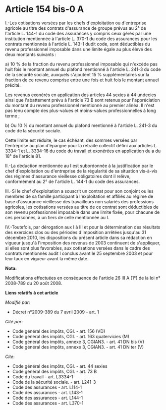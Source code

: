 # Article 154 bis-0 A

I.-Les cotisations versées par les chefs d'exploitation ou d'entreprise agricole au titre des contrats d'assurance de groupe
prévus au 2° de l'article L. 144-1 du code des assurances y compris ceux gérés par une institution mentionnée à l'article L.
370-1 du code des assurances pour les contrats mentionnés à l'article L. 143-1 dudit code, sont déductibles du revenu
professionnel imposable dans une limite égale au plus élevé des deux montants suivants : 

a) 10 % de la fraction du revenu professionnel imposable qui n'excède pas huit fois le montant annuel du plafond mentionné à
l'article L. 241-3 du code de la sécurité sociale, auxquels s'ajoutent 15 % supplémentaires sur la fraction de ce revenu
comprise entre une fois et huit fois le montant annuel précité. 

Les revenus exonérés en application des articles 44 sexies à 44 undecies ainsi que l'abattement prévu à l'article 73 B sont
retenus pour l'appréciation du montant du revenu professionnel mentionné au premier alinéa. Il n'est pas tenu compte des
plus-values et moins-values professionnelles à long terme ; 

b) Ou 10 % du montant annuel du plafond mentionné à l'article L. 241-3 du code de la sécurité sociale. 

Cette limite est réduite, le cas échéant, des sommes versées par l'entreprise au plan d'épargne pour la retraite collectif
défini aux articles L. 3334-1 et L. 3334-16 du code du travail et exonérées en application du a du 18° de l'article 81. 

II.-La déduction mentionnée au I est subordonnée à la justification par le chef d'exploitation ou d'entreprise de la
régularité de sa situation vis-à-vis des régimes d'assurance vieillesse obligatoires dont il relève, conformément au 2° de
l'article L. 144-1 du code des assurances. 

III.-Si le chef d'exploitation a souscrit un contrat pour son conjoint ou les membres de sa famille participant à
l'exploitation et affiliés au régime de base d'assurance vieillesse des travailleurs non salariés des professions agricoles,
les cotisations versées au titre de ce contrat sont déductibles de son revenu professionnel imposable dans une limite fixée,
pour chacune de ces personnes, à un tiers de celle mentionnée au I. 

IV.-Toutefois, par dérogation aux I à III et pour la détermination des résultats des exercices clos ou des périodes
d'imposition arrêtées jusqu'au 31 décembre 2010, les dispositions du présent article dans sa rédaction en vigueur jusqu'à
l'imposition des revenus de 2003 continuent de s'appliquer, si elles sont plus favorables, aux cotisations versées dans le
cadre des contrats mentionnés audit I conclus avant le 25 septembre 2003 et pour leur taux en vigueur avant la même date.

**Nota:**

Modifications effectuées en conséquence de l'article 26 III A (1°) de la loi n° 2008-789 du 20 août 2008.

**Liens relatifs à cet article**

_Modifié par_:

  - Décret n°2009-389 du 7 avril 2009 - art. 1

_Cité par_:

  - Code général des impôts, CGI. - art. 156 (VD)
  - Code général des impôts, CGI. - art. 163 quatervicies (M)
  - Code général des impôts, annexe 3, CGIAN3. - art. 41 DN bis (V)
  - Code général des impôts, annexe 3, CGIAN3. - art. 41 DN ter (V)

_Cite_:

  - Code général des impôts, CGI. - art. 44 sexies
  - Code général des impôts, CGI. - art. 73 B
  - Code du travail - art. L3334-1
  - Code de la sécurité sociale. - art. L241-3
  - Code des assurances - art. L114-1
  - Code des assurances - art. L143-1
  - Code des assurances - art. L144-1
  - Code des assurances - art. L370-1
